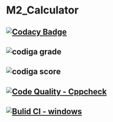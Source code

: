 # M2_Calculator
## [![Codacy Badge](https://app.codacy.com/project/badge/Grade/6b4be709fb4143e08382d25817f47c60)](https://www.codacy.com/gh/BhargavaRaj/M2_Calculator/dashboard?utm_source=github.com&amp;utm_medium=referral&amp;utm_content=BhargavaRaj/M2_Calculator&amp;utm_campaign=Badge_Grade)
## ![codiga grade](https://api.codiga.io/project/32924/status/svg)
## ![codiga score](https://api.codiga.io/project/32924/score/svg)
## [![Code Quality - Cppcheck](https://github.com/BhargavaRaj/M2_Calculator/actions/workflows/cpp.yml/badge.svg)](https://github.com/BhargavaRaj/M2_Calculator/actions/workflows/cpp.yml)
## [![Bulid CI - windows](https://github.com/BhargavaRaj/M2_Calculator/actions/workflows/windows.yml/badge.svg)](https://github.com/BhargavaRaj/M2_Calculator/actions/workflows/windows.yml)
